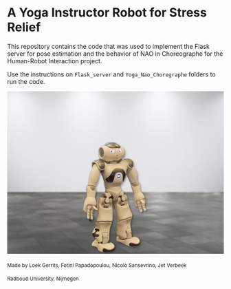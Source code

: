 # A Yoga Instructor Robot for Stress Relief

This repository contains the code that was used to implement the Flask server for pose estimation and the behavior of NAO in Choreographe for the Human-Robot Interaction project.

Use the instructions on `Flask_server` and  `Yoga_Nao_Choregraphe` folders to run the code.


![alt text](NAOImage.png)

<small>Made by Loek Gerrits, Fotini Papadopoulou, Nicolo Sansevrino, Jet Verbeek</small>

<small>Radboud University, Nijmegen</small>


